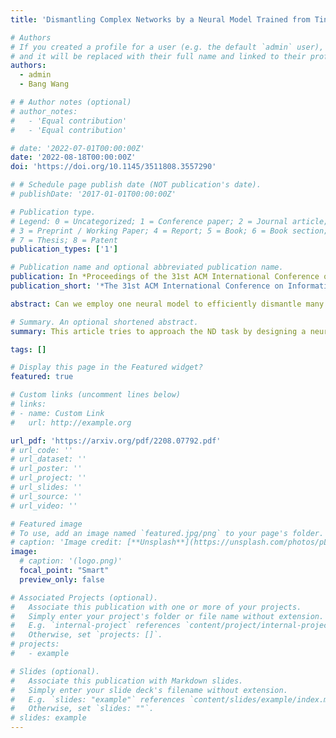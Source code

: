 ```yaml
---
title: 'Dismantling Complex Networks by a Neural Model Trained from Tiny Networks'

# Authors
# If you created a profile for a user (e.g. the default `admin` user), write the username (folder name) here
# and it will be replaced with their full name and linked to their profile.
authors:
  - admin
  - Bang Wang

# # Author notes (optional)
# author_notes:
#   - 'Equal contribution'
#   - 'Equal contribution'

# date: '2022-07-01T00:00:00Z'
date: '2022-08-18T00:00:00Z'
doi: 'https://doi.org/10.1145/3511808.3557290'

# # Schedule page publish date (NOT publication's date).
# publishDate: '2017-01-01T00:00:00Z'

# Publication type.
# Legend: 0 = Uncategorized; 1 = Conference paper; 2 = Journal article;
# 3 = Preprint / Working Paper; 4 = Report; 5 = Book; 6 = Book section;
# 7 = Thesis; 8 = Patent
publication_types: ['1']

# Publication name and optional abbreviated publication name.
publication: In *Proceedings of the 31st ACM International Conference on Information and Knowledge Management*
publication_short: '*The 31st ACM International Conference on Information and Knowledge Management (CIKM), 2022*'

abstract: Can we employ one neural model to efficiently dismantle many complex yet unique networks? This article provides an affirmative answer. Diverse real-world systems can be abstracted as complex networks each consisting of many functional nodes and edges. Percolation theory has indicated that removing only a few vital nodes can cause the collapse of whole network. However, finding the least number of such vital nodes is a rather challenging task for large networks due to its NP-hardness. Previous studies have proposed many centrality measures and heuristic algorithms to tackle this network dismantling (ND) problem. Different from theirs, this article tries to approach the ND task by designing a neural model which can be trained from tiny synthetic networks but will be applied for various real-world networks. It seems a discouraging mission at first sight, as network sizes and topologies are quite different across distinct real-world networks. Nonetheless, this article initiates insightful efforts of designing and training a neural influence ranking model (NIRM). Experiments on fifteen real-world networks validate its effectiveness for its mostly requiring fewer vital nodes to dismantle a network, compared with the state-of-the-art competitors. The key to its success lies in that our NIRM can efficiently encode both local structural and global topological signals for ranking nodes, in addition to our innovative labelling method in training dataset construction.

# Summary. An optional shortened abstract.
summary: This article tries to approach the ND task by designing a neural model which can be trained from tiny synthetic networks but will be applied for various real-world networks.

tags: []

# Display this page in the Featured widget?
featured: true

# Custom links (uncomment lines below)
# links:
# - name: Custom Link
#   url: http://example.org

url_pdf: 'https://arxiv.org/pdf/2208.07792.pdf'
# url_code: ''
# url_dataset: ''
# url_poster: ''
# url_project: ''
# url_slides: ''
# url_source: ''
# url_video: ''

# Featured image
# To use, add an image named `featured.jpg/png` to your page's folder.
# caption: 'Image credit: [**Unsplash**](https://unsplash.com/photos/pLCdAaMFLTE)'
image:
  # caption: '(logo.png)'
  focal_point: "Smart"
  preview_only: false

# Associated Projects (optional).
#   Associate this publication with one or more of your projects.
#   Simply enter your project's folder or file name without extension.
#   E.g. `internal-project` references `content/project/internal-project/index.md`.
#   Otherwise, set `projects: []`.
# projects:
#   - example

# Slides (optional).
#   Associate this publication with Markdown slides.
#   Simply enter your slide deck's filename without extension.
#   E.g. `slides: "example"` references `content/slides/example/index.md`.
#   Otherwise, set `slides: ""`.
# slides: example
---
```


<!-- {{% callout note %}}
Click the _Cite_ button above to demo the feature to enable visitors to import publication metadata into their reference management software.
{{% /callout %}} -->

<!-- {{% callout note %}}
Create your slides in Markdown - click the _Slides_ button to check out the example.
{{% /callout %}} -->

<!-- Supplementary notes can be added here, including [code, math, and images](https://wowchemy.com/docs/writing-markdown-latex/). -->
